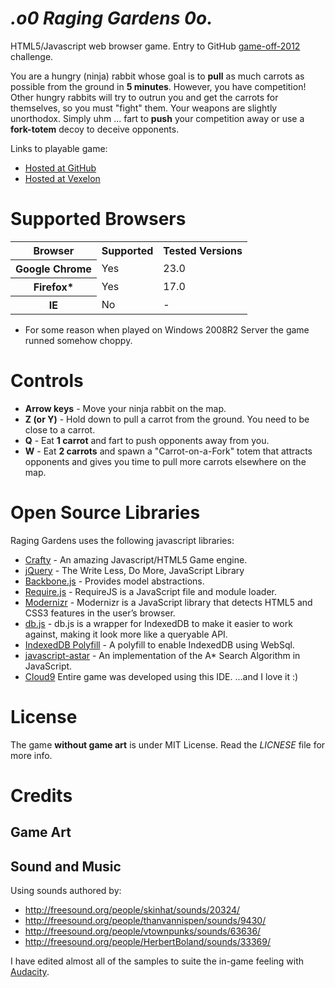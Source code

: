 _.o0 Raging Gardens 0o._
==========================

HTML5/Javascript web browser game. Entry to GitHub [game-off-2012](https://github.com/github/game-off-2012) challenge.

You are a hungry (ninja) rabbit whose goal is to **pull** as much carrots 
as possible from the ground in **5 minutes**. However, you have competition!
Other hungry rabbits will try to outrun you and get the carrots for themselves, so you must "fight"  them.
Your weapons are slightly unorthodox. Simply uhm ... fart to **push** your competition away or use a **fork-totem** 
decoy to deceive opponents.

Links to playable game:
  * [Hosted at GitHub](http://petarov.github.com/game-off-2012/)  
  * [Hosted at Vexelon](http://vexelon.net/~necroleak/raging-gardens)

# Supported Browsers

<table>
  <tr>
    <th>Browser</th>
    <th>Supported</th>
    <th>Tested Versions</th>
  </tr>
  <tr>
    <th>Google Chrome</th>
    <td>Yes</td>
    <td>23.0</td>
  </tr>
  <tr>
    <th>Firefox*</th>
    <td>Yes</td>
    <td>17.0</td>
  </tr>
  <tr>
    <th>IE</th>
    <td>No</td>
    <td>-</td>
  </tr>  
</table>

* For some reason when played on Windows 2008R2 Server the game runned somehow choppy.

# Controls

  * **Arrow keys** - Move your ninja rabbit on the map.
  * **Z (or Y)** - Hold down to pull a carrot from the ground. You need to be close to a carrot.
  * **Q** - Eat **1 carrot** and fart to push opponents away from you.
  * **W** - Eat **2 carrots** and spawn a "Carrot-on-a-Fork" totem that attracts opponents and gives you time to pull more carrots elsewhere on the map.

# Open Source Libraries
Raging Gardens uses the following javascript libraries:

  * [Crafty](http://craftyjs.com/) - An amazing Javascript/HTML5 Game engine.  
  * [jQuery](http://jquery.com/) - The Write Less, Do More, JavaScript Library
  * [Backbone.js](http://backbonejs.org/) - Provides model abstractions.
  * [Require.js](http://requirejs.org/) - RequireJS is a JavaScript file and module loader. 
  * [Modernizr](http://modernizr.com/) - Modernizr is a JavaScript library that detects HTML5 and CSS3 features in the user’s browser.
  * [db.js](http://aaronpowell.github.com/db.js/) - db.js is a wrapper for IndexedDB to make it easier to work against, making it look more like a queryable API.
  * [IndexedDB Polyfill](https://github.com/axemclion/IndexedDBShim) - A polyfill to enable IndexedDB using WebSql.
  * [javascript-astar](https://github.com/bgrins/javascript-astar) - An implementation of the A* Search Algorithm in JavaScript.
  * [Cloud9](https://c9.io) Entire game was developed using this IDE. ...and I love it :)

# License
The game **without game art** is under MIT License. Read the _LICNESE_ file for more info.

# Credits
## Game Art
## Sound and Music
Using sounds authored by:

* http://freesound.org/people/skinhat/sounds/20324/
* http://freesound.org/people/thanvannispen/sounds/9430/
* http://freesound.org/people/vtownpunks/sounds/63636/
* http://freesound.org/people/HerbertBoland/sounds/33369/

I have edited almost all of the samples to suite the in-game feeling with [Audacity](http://audacity.sourceforge.net/).
